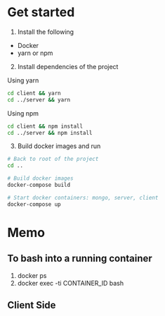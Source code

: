 # Get started
1. Install the following
* Docker
* yarn or npm 

2. Install dependencies of the project

Using yarn
```bash
cd client && yarn
cd ../server && yarn
```

Using npm
```bash
cd client && npm install
cd ../server && npm install
```

3. Build docker images and run
```bash
# Back to root of the project
cd ..

# Build docker images
docker-compose build

# Start docker containers: mongo, server, client
docker-compose up
```

# Memo
## To bash into a running container
1. docker ps
2. docker exec -ti CONTAINER_ID bash

## Client Side
